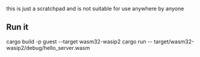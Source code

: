 this is just a scratchpad and is not suitable for use anywhere by anyone

## Run it

cargo build -p guest --target wasm32-wasip2
cargo run -- target/wasm32-wasip2/debug/hello_server.wasm
